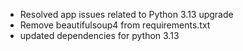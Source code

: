 * Resolved app issues related to Python 3.13 upgrade
* Remove beautifulsoup4 from requirements.txt
* updated dependencies for python 3.13